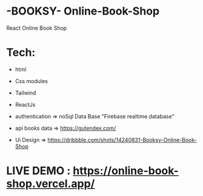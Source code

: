 #  -BOOKSY- Online-Book-Shop

React Online Book Shop 

# Tech:
- html 
- Css modules
- Tailwind
- ReactJs

- authentication => noSql Data Base "Firebase realtime database"
- api books data => https://gutendex.com/
- Ui Design => https://dribbble.com/shots/14240831-Booksy-Online-Book-Shop

# LIVE DEMO : https://online-book-shop.vercel.app/
